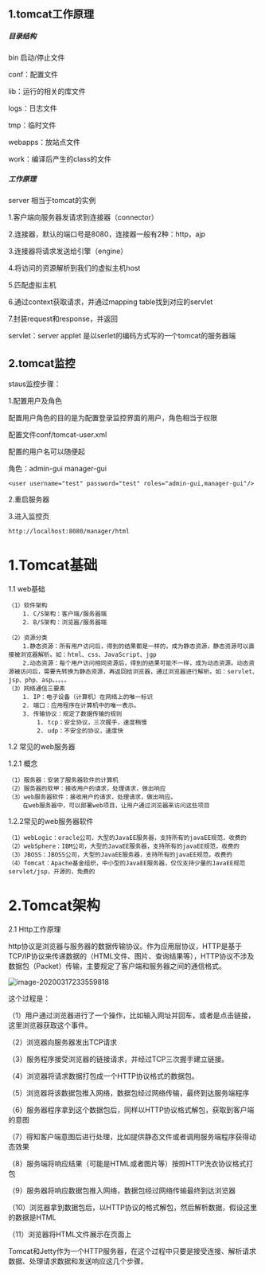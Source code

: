 ## 1.tomcat工作原理

##### 目录结构

bin 启动/停止文件

conf：配置文件

lib：运行的相关的库文件

logs：日志文件

tmp：临时文件

webapps：放站点文件

work：编译后产生的class的文件

##### 工作原理

server 相当于tomcat的实例

1.客户端向服务器发请求到连接器（connector）

2.连接器，默认的端口号是8080，连接器一般有2种：http，ajp

3.连接器将请求发送给引擎（engine）

4.将访问的资源解析到我们的虚拟主机host

5.匹配虚拟主机

6.通过context获取请求，并通过mapping table找到对应的servlet

7.封装request和response，并返回

servlet：server applet   是以serlet的编码方式写的一个tomcat的服务器端

## 2.tomcat监控

staus监控步骤：

1.配置用户及角色

配置用户角色的目的是为配置登录监控界面的用户，角色相当于权限

配置文件conf/tomcat-user.xml

配置的用户名可以随便起

角色：admin-gui   manager-gui

```
<user username="test" password="test" roles="admin-gui,manager-gui"/>
```

2.重启服务器

3.进入监控页

```
http://localhost:8080/manager/html
```



# 1.Tomcat基础

1.1 web基础

```
（1）软件架构
	1. C/S架构：客户端/服务器端
	2. B/S架构：浏览器/服务器端
	
（2）资源分类
	1.静态资源：所有用户访问后，得到的结果都是一样的，成为静态资源，静态资源可以直接被浏览器解析。如：html、css、JavaScript、jgp
	2.动态资源：每个用户访问相同资源后，得到的结果可能不一样，成为动态资源。动态资源被访问后，需要先转换为静态资源，再返回给浏览器，通过浏览器进行解析。如：servlet、jsp、php、asp。。。。。
（3）网络通信三要素
	1. IP：电子设备（计算机）在网络上的唯一标识
	2. 端口：应用程序在计算机中的唯一表示。
	3. 传输协议：规定了数据传输的规则
		1. tcp：安全协议，三次握手，速度稍慢
		2. udp：不安全的协议，速度快
```

1.2 常见的web服务器

1.2.1 概念

```
（1）服务器：安装了服务器软件的计算机
（2）服务器的软甲：接收用户的请求，处理请求，做出响应
（3）web服务器软件：接收用户的请求，处理请求，做出响应。
	在web服务器中，可以部署web项目，让用户通过浏览器来访问这些项目
```

1.2.2常见的web服务器软件

```
（1）webLogic：oracle公司，大型的JavaEE服务器，支持所有的javaEE规范，收费的
（2）webSphere：IBM公司，大型的JavaEE服务器，支持所有的javaEE规范，收费的
（3）JBOSS：JBOSS公司，大型的JavaEE服务器，支持所有的javaEE规范，收费的
（4）Tomcat：Apache基金组织，中小型的JavaEE服务器，仅仅支持少量的JavaEE规范servlet/jsp，开源的，免费的
```

# 2.Tomcat架构

2.1 Http工作原理

http协议是浏览器与服务器的数据传输协议。作为应用层协议，HTTP是基于TCP/IP协议来传递数据的（HTML文件、图片、查询结果等），HTTP协议不涉及数据包（Packet）传输，主要规定了客户端和服务器之间的通信格式。

![image-20200317233559818](C:\Users\Administrator\AppData\Roaming\Typora\typora-user-images\image-20200317233559818.png)

这个过程是：

（1）用户通过浏览器进行了一个操作，比如输入网址并回车，或者是点击链接，这里浏览器获取这个事件。

（2）浏览器向服务器发出TCP请求

（3）服务程序接受浏览器的链接请求，并经过TCP三次握手建立链接。

（4）浏览器将请求数据打包成一个HTTP协议格式的数据包。

（5）浏览器将该数据包推入网络，数据包经过网络传输，最终到达服务端程序

（6）服务器程序拿到这个数据包后，同样以HTTP协议格式解包，获取到客户端的意图

（7）得知客户端意图后进行处理，比如提供静态文件或者调用服务端程序获得动态效果

（8）服务端将响应结果（可能是HTML或者图片等）按照HTTP洗衣协议格式打包

（9）服务器将响应数据包推入网络，数据包经过网络传输最终到达浏览器

（10）浏览器拿到数据包后，以HTTP协议的格式解包，然后解析数据，假设这里的数据是HTML

（11）浏览器将HTML文件展示在页面上

Tomcat和Jetty作为一个HTTP服务器，在这个过程中只要是接受连接、解析请求数据、处理请求数据和发送响应这几个步骤。